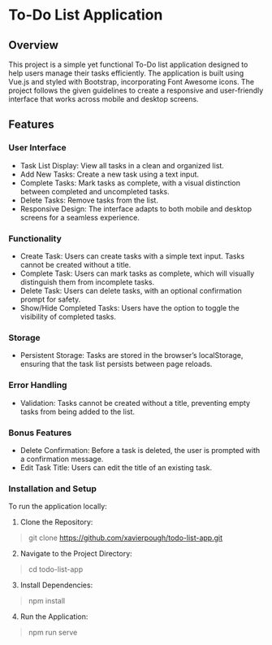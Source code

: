 # To-Do List Application

## Overview

This project is a simple yet functional To-Do list application designed to help users manage their tasks efficiently. The application is built using Vue.js and styled with Bootstrap, incorporating Font Awesome icons. The project follows the given guidelines to create a responsive and user-friendly interface that works across mobile and desktop screens.

## Features

### User Interface
* Task List Display: View all tasks in a clean and organized list.
* Add New Tasks: Create a new task using a text input.
* Complete Tasks: Mark tasks as complete, with a visual distinction between completed and uncompleted tasks.
* Delete Tasks: Remove tasks from the list.
* Responsive Design: The interface adapts to both mobile and desktop screens for a seamless experience.

### Functionality
* Create Task: Users can create tasks with a simple text input. Tasks cannot be created without a title.
* Complete Task: Users can mark tasks as complete, which will visually distinguish them from incomplete tasks.
* Delete Task: Users can delete tasks, with an optional confirmation prompt for safety.
* Show/Hide Completed Tasks: Users have the option to toggle the visibility of completed tasks.

### Storage
* Persistent Storage: Tasks are stored in the browser’s localStorage, ensuring that the task list persists between page reloads.

### Error Handling
* Validation: Tasks cannot be created without a title, preventing empty tasks from being added to the list.

### Bonus Features
* Delete Confirmation: Before a task is deleted, the user is prompted with a confirmation message.
* Edit Task Title: Users can edit the title of an existing task.


### Installation and Setup
To run the application locally:

1. Clone the Repository:
  > git clone https://github.com/xavierpough/todo-list-app.git
2. Navigate to the Project Directory:
  > cd todo-list-app
3. Install Dependencies:
  > npm install
4. Run the Application:
  > npm run serve
